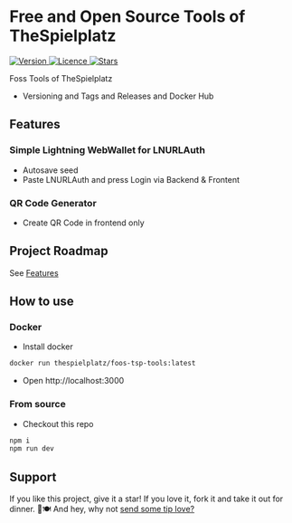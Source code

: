 # Free and Open Source Tools of TheSpielplatz

<p>
  <a href="https://github.com/thespielplatz/foss-tsp-tools/">
    <img src="https://img.shields.io/github/package-json/v/thespielplatz/foss-tsp-tools?color=F7941E" alt="Version">
  </a>
  <a href="https://github.com/thespielplatz/foss-tsp-tools/blob/main/LICENSE">
    <img src="https://img.shields.io/github/license/thespielplatz/foss-tsp-tools?color=F7941E" alt="Licence">
  </a>
  <a href="https://github.com/thespielplatz/nuxt-auth/stargazers">
    <img src="https://img.shields.io/github/stars/thespielplatz/foss-tsp-tools.svg?style=flat&color=F7941E" alt="Stars">
  </a>
</p>

Foss Tools of TheSpielplatz

- Versioning and Tags and Releases and Docker Hub

## Features

### Simple Lightning WebWallet for LNURLAuth

- Autosave seed
- Paste LNURLAuth and press Login via Backend & Frontent

### QR Code Generator

- Create QR Code in frontend only

## Project Roadmap

See [Features](docs/ROADMAP.md)

## How to use

### Docker

- Install docker

```bash
docker run thespielplatz/foos-tsp-tools:latest
```

- Open http://localhost:3000

### From source

- Checkout this repo

```bash
npm i
npm run dev
```

## Support

If you like this project, give it a star! If you love it, fork it and take it out for dinner. 🌟🍽️ And hey, why not [send some tip love?](https://thespielplatz.com/tip-jar)
